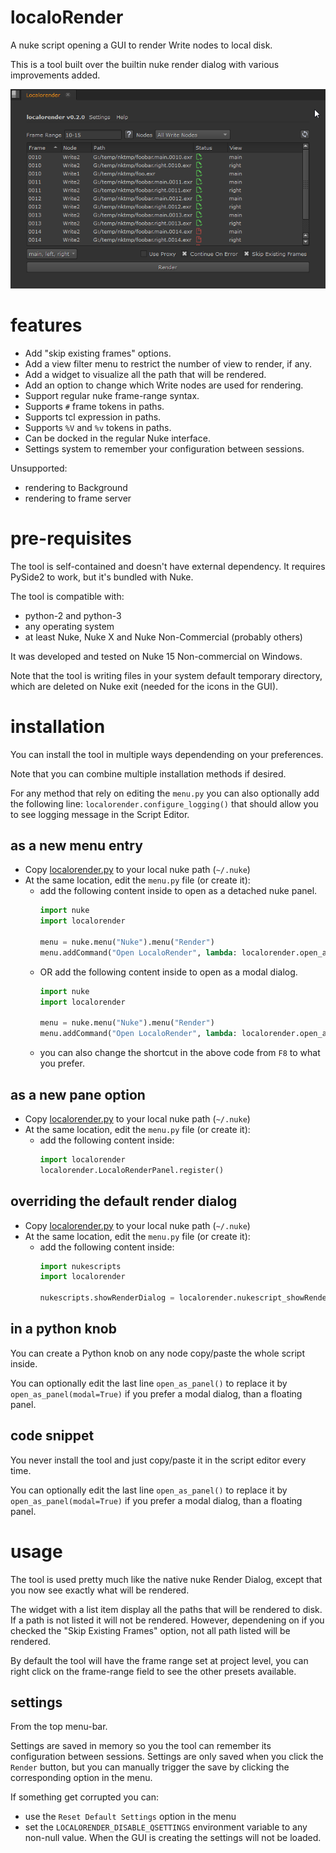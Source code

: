 # localoRender

A nuke script opening a GUI to render Write nodes to local disk.

This is a tool built over the builtin nuke render dialog with various 
improvements added.

![screenshot of the tool GUI in Nuke](overview.png)

# features

- Add "skip existing frames" options.
- Add a view filter menu to restrict the number of view to render, if any.
- Add a widget to visualize all the path that will be rendered.
- Add an option to change which Write nodes are used for rendering.
- Support regular nuke frame-range syntax.
- Supports `#` frame tokens in paths.
- Supports tcl expression in paths.
- Supports `%V` and `%v` tokens in paths.
- Can be docked in the regular Nuke interface.
- Settings system to remember your configuration between sessions.

Unsupported:

- rendering to Background
- rendering to frame server

# pre-requisites

The tool is self-contained and doesn't have external dependency. It 
requires PySide2 to work, but it's bundled with Nuke.

The tool is compatible with:
- python-2 and python-3
- any operating system
- at least Nuke, Nuke X and Nuke Non-Commercial (probably others) 

It was developed and tested on Nuke 15 Non-commercial on Windows.

Note that the tool is writing files in your system default temporary directory,
which are deleted on Nuke exit (needed for the icons in the GUI). 

# installation

You can install the tool in multiple ways dependending on your preferences.

Note that you can combine multiple installation methods if desired.

For any method that rely on editing the `menu.py` you can also optionally
add the following line: `localorender.configure_logging()` that should
allow you to see logging message in the Script Editor.

## as a new menu entry

- Copy [localorender.py](localorender.py) to your local nuke path (`~/.nuke`)
- At the same location, edit the `menu.py` file (or create it):
  - add the following content inside to open as a detached nuke panel.
    ```python
    import nuke
    import localorender
    
    menu = nuke.menu("Nuke").menu("Render")
    menu.addCommand("Open LocaloRender", lambda: localorender.open_as_panel(), "F8")
    ```
  - OR add the following content inside to open as a modal dialog.
    ```python
    import nuke
    import localorender
    
    menu = nuke.menu("Nuke").menu("Render")
    menu.addCommand("Open LocaloRender", lambda: localorender.open_as_panel(modal=True), "F8")
    ```
  - you can also change the shortcut in the above code from `F8` to what you prefer.

## as a new pane option

- Copy [localorender.py](localorender.py) to your local nuke path (`~/.nuke`)
- At the same location, edit the `menu.py` file (or create it):
  - add the following content inside:
    ```python
    import localorender
    localorender.LocaloRenderPanel.register()
    ```

## overriding the default render dialog

- Copy [localorender.py](localorender.py) to your local nuke path (`~/.nuke`)
- At the same location, edit the `menu.py` file (or create it):
  - add the following content inside:
    ```python
    import nukescripts
    import localorender
    
    nukescripts.showRenderDialog = localorender.nukescript_showRenderDialog
    ```

## in a python knob

You can create a Python knob on any node copy/paste the whole script inside.

You can optionally edit the last line `open_as_panel()` to replace it by
`open_as_panel(modal=True)` if you prefer a modal dialog, than a floating
panel.

## code snippet

You never install the tool and just copy/paste it in the script editor every time.

You can optionally edit the last line `open_as_panel()` to replace it by
`open_as_panel(modal=True)` if you prefer a modal dialog, than a floating
panel.

# usage

The tool is used pretty much like the native nuke Render Dialog, except that
you now see exactly what will be rendered.

The widget with a list item display all the paths that will be rendered to disk.
If a path is not listed it will not be rendered. However, dependening on
if you checked the "Skip Existing Frames" option, not all path listed will be
rendered.

By default the tool will have the frame range set at project level, you can 
right click on the frame-range field to see the other presets available.


## settings

From the top menu-bar. 

Settings are saved in memory so you the tool can remember
its configuration between sessions.
Settings are only saved when you click the `Render` button, but you can manually
trigger the save by clicking the corresponding option in the menu.

If something get corrupted you can:
- use the `Reset Default Settings` option in the menu
- set the `LOCALORENDER_DISABLE_QSETTINGS` environment variable to any non-null value.
  When the GUI is creating the settings will not be loaded.